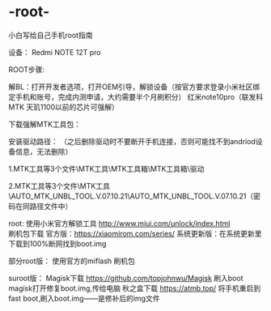 # -root-
小白写给自己手机root指南

设备：
Redmi NOTE 12T pro

ROOT步骤:

解BL：打开开发者选项，打开OEM引导，解锁设备（按官方要求登录小米社区绑定手机和账号，完成内测申请，大约需要半个月刷积分）
红米note10pro（联发科MTK 天玑1100以前的芯片可强解）

下载强解MTK工具包：

安装驱动路径：   （之后删除驱动时不要断开手机连接，否则可能找不到andriod设备信息，无法删除）

1.MTK工具等3个文件\MTK工具\MTK工具箱\MTK工具箱\驱动  

2.MTK工具等3个文件\MTK工具\AUTO_MTK_UNBL_TOOL.V.07.10.21\AUTO_MTK_UNBL_TOOL.V.07.10.21（密码在同路径文件中）


root: 
使用小米官方解锁工具 http://www.miui.com/unlock/index.html   
刷机包下载 官方版：https://xiaomirom.com/series/
系统更新版：在系统更新里下载到100%断网找到boot.img

部分root版：
使用官方的miflash 刷机包

suroot版：
Magisk下载  https://github.com/topjohnwu/Magisk
刷入boot magisk打开修复boot.img,传给电脑
秋之盒下载 https://atmb.top/
将手机重启到fast boot,刷入boot.img——是修补后的img文件
      
                
